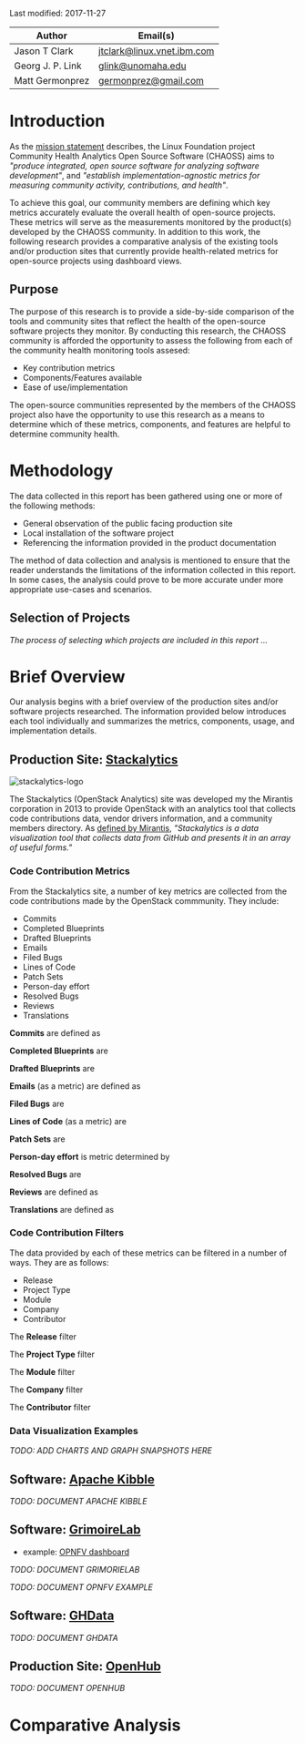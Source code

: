 
Last modified: 2017-11-27

| Author | Email(s) |
| ------ | ----- |
| Jason T Clark | jtclark@linux.vnet.ibm.com |
| Georg J. P. Link | glink@unomaha.edu |
| Matt Germonprez | germonprez@gmail.com |


# Introduction

As the [mission statement](https://chaoss.community/about/governance/) describes, the Linux Foundation project Community Health Analytics Open Source Software (CHAOSS) aims to _"produce integrated, open source software for analyzing software development"_, and _"establish implementation-agnostic metrics for measuring community activity, contributions, and health"_.

To achieve this goal, our community members are defining which key metrics accurately evaluate the overall health of open-source projects. These metrics will serve as the measurements monitored by the product(s) developed by the CHAOSS community. In addition to this work, the following research provides a comparative analysis of the existing tools and/or production sites that currently provide health-related metrics for open-source projects using dashboard views.

## Purpose

The purpose of this research is to provide a side-by-side comparison of the tools and community sites that reflect the health of the open-source software projects they monitor. By conducting this research, the CHAOSS community is afforded the opportunity to assess the following from each of the community health monitoring tools assesed:

- Key contribution metrics
- Components/Features available
- Ease of use/implementation

The open-source communities represented by the members of the CHAOSS project also have the opportunity to use this research as a means to determine which of these metrics, components, and features are helpful to determine community health.

# Methodology

The data collected in this report has been gathered using one or more of the following methods:

- General observation of the public facing production site
- Local installation of the software project
- Referencing the information provided in the product documentation

The method of data collection and analysis is mentioned to ensure that the reader understands the limitations of the information collected in this report. In some cases, the analysis could prove to be more accurate under more appropriate use-cases and scenarios.

## Selection of Projects

_The process of selecting which projects are included in this report ..._

# Brief Overview

Our analysis begins with a brief overview of the production sites and/or software projects researched. The information provided below introduces each tool individually and summarizes the metrics, components, usage, and implementation details.

## Production Site: [Stackalytics](http://stackalytics.com/)

![stackalytics-logo](http://stackalytics.com/static/images/stackalytics_logo.png)

The Stackalytics (OpenStack Analytics) site was developed my the Mirantis corporation in 2013 to provide OpenStack with an analytics tool that collects code contributions data, vendor drivers information, and a community members directory. As [defined by Mirantis](https://www.mirantis.com/blog/stackalytics-com-whos-growing-the-openstack-pie/), _"Stackalytics is a data visualization tool that collects data from GitHub and presents it in an array of useful forms."_

### Code Contribution Metrics

From the Stackalytics site, a number of key metrics are collected from the code contributions made by the OpenStack commmunity. They include:

- Commits
- Completed Blueprints
- Drafted Blueprints
- Emails
- Filed Bugs
- Lines of Code
- Patch Sets
- Person-day effort
- Resolved Bugs
- Reviews
- Translations

**Commits** are defined as

**Completed Blueprints** are

**Drafted Blueprints** are

**Emails** (as a metric) are defined as

**Filed Bugs** are

**Lines of Code** (as a metric) are

**Patch Sets** are

**Person-day effort** is metric determined by

**Resolved Bugs** are

**Reviews** are defined as

**Translations** are defined as

### Code Contribution Filters

The data provided by each of these metrics can be filtered in a number of ways. They are as follows:

- Release
- Project Type
- Module
- Company
- Contributor

The **Release** filter

The **Project Type** filter

The **Module** filter

The **Company** filter

The **Contributor** filter


### Data Visualization Examples

_TODO: ADD CHARTS AND GRAPH SNAPSHOTS HERE_

## Software: [Apache Kibble](https://kibble.apache.org/)

_TODO: DOCUMENT APACHE KIBBLE_

## Software: [GrimoireLab](https://grimoirelab.github.io/)
 - example: [OPNFV dashboard](https://opnfv.biterg.io)

 _TODO: DOCUMENT GRIMORIELAB_

 _TODO: DOCUMENT OPNFV EXAMPLE_


## Software: [GHData](https://github.com/OSSHealth/ghdata)

_TODO: DOCUMENT GHDATA_

## Production Site: [OpenHub](https://www.openhub.net/)

_TODO: DOCUMENT OPENHUB_

# Comparative Analysis
